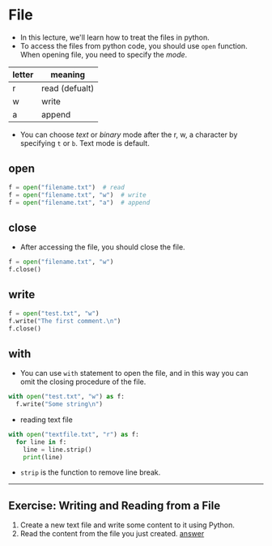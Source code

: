 # File
* In this lecture, we'll learn how to treat the files in python.
* To access the files from python code, you should use `open` function. When opening file, you need to specify the *mode*.

| letter | meaning             |
| ------ | ------------------- |
| r      | read (defualt)      |
| w      | write               |
| a      | append              |

* You can choose *text* or *binary* mode after the r, w, a character by specifying `t` or `b`. Text mode is default.

## open
```python
f = open("filename.txt")  # read
f = open("filename.txt", "w")  # write
f = open("filename.txt", "a")  # append
```

## close
* After accessing the file, you should close the file.
```python
f = open("filename.txt", "w")
f.close()
```

## write
```python
f = open("test.txt", "w")
f.write("The first comment.\n")
f.close()
```

## with
* You can use `with` statement to open the file, and in this way you can omit the closing procedure of the file.
```python
with open("test.txt", "w") as f:
  f.write("Some string\n")
```
* reading text file
```python {cmd}
with open("textfile.txt", "r") as f:
  for line in f:
    line = line.strip()
    print(line)
```
* `strip` is the function to remove line break.

---

## Exercise: Writing and Reading from a File

1. Create a new text file and write some content to it using Python.
2. Read the content from the file you just created.
<a href="./answer.md#file">answer</a>

